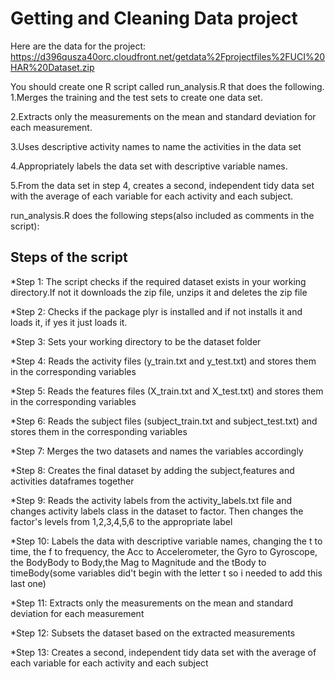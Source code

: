 # Getting and Cleaning Data project

Here are the data for the project: 
https://d396qusza40orc.cloudfront.net/getdata%2Fprojectfiles%2FUCI%20HAR%20Dataset.zip 

 You should create one R script called run_analysis.R that does the following. 
1.Merges the training and the test sets to create one data set.

2.Extracts only the measurements on the mean and standard deviation for each measurement. 

3.Uses descriptive activity names to name the activities in the data set

4.Appropriately labels the data set with descriptive variable names. 

5.From the data set in step 4, creates a second, independent tidy data set with the average of each variable for each activity and each subject.

run_analysis.R does the following steps(also included as comments in the script):

## Steps of the script

*Step 1: The script checks if the required dataset exists in your working directory.If not it downloads the zip file, unzips it and deletes the zip file

*Step 2: Checks if the package plyr is installed and if not installs it and loads it, if yes it just loads it.

*Step 3: Sets your working directory to be the dataset folder

*Step 4: Reads the activity files (y_train.txt and y_test.txt) and stores them in the corresponding variables

*Step 5: Reads the features files (X_train.txt and X_test.txt) and stores them in the corresponding variables

*Step 6: Reads the subject files (subject_train.txt and subject_test.txt) and stores them in the corresponding variables

*Step 7: Merges the two datasets and names the variables accordingly

*Step 8: Creates the final dataset by adding the subject,features and activities dataframes together

*Step 9: Reads the activity labels from the activity_labels.txt file and changes activity labels class in the dataset to 
factor. Then changes the factor's levels from 1,2,3,4,5,6 to the appropriate label

*Step 10: Labels the data with descriptive variable names, changing the t to time, the f to frequency, the Acc to Accelerometer, the Gyro to Gyroscope, the BodyBody to Body,the Mag to Magnitude and the tBody to timeBody(some variables did't begin with the letter t so i needed to add this last one)

*Step 11: Extracts only the measurements on the mean and standard deviation for each measurement

*Step 12: Subsets the dataset based on the extracted measurements

*Step 13: Creates a second, independent tidy data set with the average of each variable for each activity and each subject
